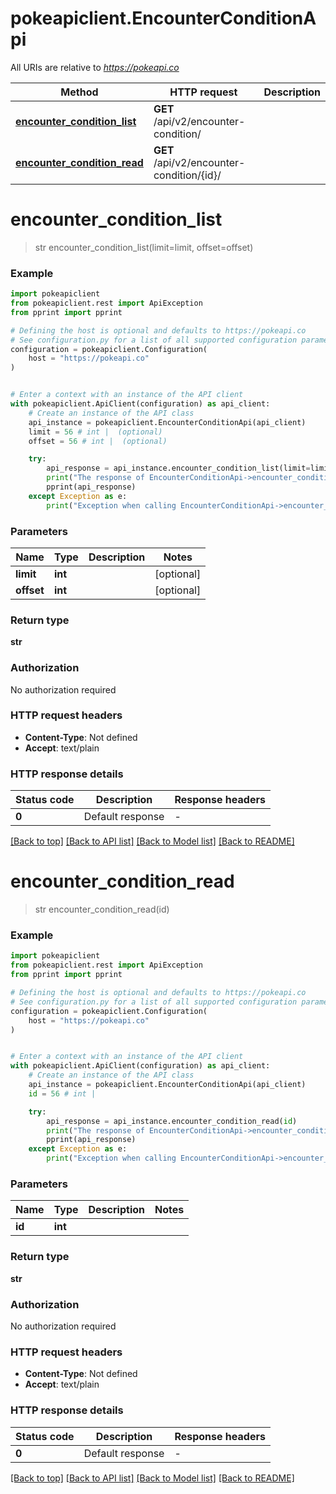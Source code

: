 # pokeapiclient.EncounterConditionApi

All URIs are relative to *https://pokeapi.co*

Method | HTTP request | Description
------------- | ------------- | -------------
[**encounter_condition_list**](EncounterConditionApi.md#encounter_condition_list) | **GET** /api/v2/encounter-condition/ | 
[**encounter_condition_read**](EncounterConditionApi.md#encounter_condition_read) | **GET** /api/v2/encounter-condition/{id}/ | 


# **encounter_condition_list**
> str encounter_condition_list(limit=limit, offset=offset)



### Example


```python
import pokeapiclient
from pokeapiclient.rest import ApiException
from pprint import pprint

# Defining the host is optional and defaults to https://pokeapi.co
# See configuration.py for a list of all supported configuration parameters.
configuration = pokeapiclient.Configuration(
    host = "https://pokeapi.co"
)


# Enter a context with an instance of the API client
with pokeapiclient.ApiClient(configuration) as api_client:
    # Create an instance of the API class
    api_instance = pokeapiclient.EncounterConditionApi(api_client)
    limit = 56 # int |  (optional)
    offset = 56 # int |  (optional)

    try:
        api_response = api_instance.encounter_condition_list(limit=limit, offset=offset)
        print("The response of EncounterConditionApi->encounter_condition_list:\n")
        pprint(api_response)
    except Exception as e:
        print("Exception when calling EncounterConditionApi->encounter_condition_list: %s\n" % e)
```



### Parameters


Name | Type | Description  | Notes
------------- | ------------- | ------------- | -------------
 **limit** | **int**|  | [optional] 
 **offset** | **int**|  | [optional] 

### Return type

**str**

### Authorization

No authorization required

### HTTP request headers

 - **Content-Type**: Not defined
 - **Accept**: text/plain

### HTTP response details

| Status code | Description | Response headers |
|-------------|-------------|------------------|
**0** | Default response |  -  |

[[Back to top]](#) [[Back to API list]](../README.md#documentation-for-api-endpoints) [[Back to Model list]](../README.md#documentation-for-models) [[Back to README]](../README.md)

# **encounter_condition_read**
> str encounter_condition_read(id)



### Example


```python
import pokeapiclient
from pokeapiclient.rest import ApiException
from pprint import pprint

# Defining the host is optional and defaults to https://pokeapi.co
# See configuration.py for a list of all supported configuration parameters.
configuration = pokeapiclient.Configuration(
    host = "https://pokeapi.co"
)


# Enter a context with an instance of the API client
with pokeapiclient.ApiClient(configuration) as api_client:
    # Create an instance of the API class
    api_instance = pokeapiclient.EncounterConditionApi(api_client)
    id = 56 # int | 

    try:
        api_response = api_instance.encounter_condition_read(id)
        print("The response of EncounterConditionApi->encounter_condition_read:\n")
        pprint(api_response)
    except Exception as e:
        print("Exception when calling EncounterConditionApi->encounter_condition_read: %s\n" % e)
```



### Parameters


Name | Type | Description  | Notes
------------- | ------------- | ------------- | -------------
 **id** | **int**|  | 

### Return type

**str**

### Authorization

No authorization required

### HTTP request headers

 - **Content-Type**: Not defined
 - **Accept**: text/plain

### HTTP response details

| Status code | Description | Response headers |
|-------------|-------------|------------------|
**0** | Default response |  -  |

[[Back to top]](#) [[Back to API list]](../README.md#documentation-for-api-endpoints) [[Back to Model list]](../README.md#documentation-for-models) [[Back to README]](../README.md)

